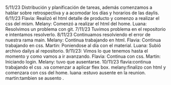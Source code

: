 5/11/23 Distribución y planificación de tareas, además comenzamos a hablar sobre retrospectiva y a acomodar los días y horarios de las daylis.
6/11/23 
Flavia: Realizó el html detalle de producto y comenzo a realizar el css del mism.
Melany: Comenzó a realizar el html del home. 
Luana: Resolvimos un problema con git.
7/11/23 Tuvimos problema en el repositorio e intentamos resolverlo.
8/11/23 Continuamos resolviendo el error de nuestra rama main.
Melany: Continua trabajando en html.
Flavia: Continua trabajando en css.
Martin: Poniendose al día con el material.
Luana: Subió archivo dailys al repositorio.
9/11/23: Vimos lo que tenemos hasta el momento y como vamos a ir avanzando.
Flavia: Continua con css.
Martin: Iniciando login.
Melany: tuvo que ausentarse.
10/11/23 
flavia:continua trabajando el css .va comenzar a aplicar flex box.
melany:finalizo con html y comenzara con css del home.
luana :estuvo ausente en la reunion.
martin:tambien se ausento .

